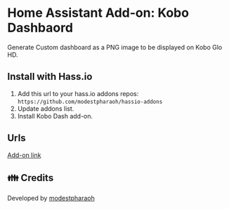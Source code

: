 # Home Assistant Add-on: Kobo Dashbaord

Generate Custom dashboard as a PNG image to be displayed on Kobo Glo HD.


## Install with Hass.io
1. Add this url to your hass.io addons repos: \
`https://github.com/modestpharaoh/hassio-addons`
2. Update addons list.
3. Install Kobo Dash add-on.

## Urls
[Add-on link](https://github.com/modestpharaoh/hassio-addons/tree/master/kobo_dash)

## 👪 Credits
Developed by [modestpharaoh](https://github.com/modestpharaoh)




[aarch64-shield]: https://img.shields.io/badge/aarch64-yes-green.svg
[amd64-shield]: https://img.shields.io/badge/amd64-yes-green.svg
[armhf-shield]: https://img.shields.io/badge/armhf-yes-green.svg
[armv7-shield]: https://img.shields.io/badge/armv7-yes-green.svg
[i386-shield]: https://img.shields.io/badge/i386-yes-green.svg
